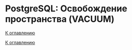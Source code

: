 # PostgreSQL: Освобождение пространства (VACUUM)

<!--

-->

[К оглавлению](../README.md)



[К оглавлению](../README.md)
